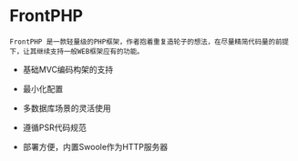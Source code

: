 # FrontPHP

    FrontPHP 是一款轻量级的PHP框架，作者抱着重复造轮子的想法，在尽量精简代码量的前提下，让其继续支持一般WEB框架应有的功能。
     


*  基础MVC编码构架的支持

*  最小化配置
    
*  多数据库场景的灵活使用
    
*  遵循PSR代码规范
    
*  部署方便，内置Swoole作为HTTP服务器
